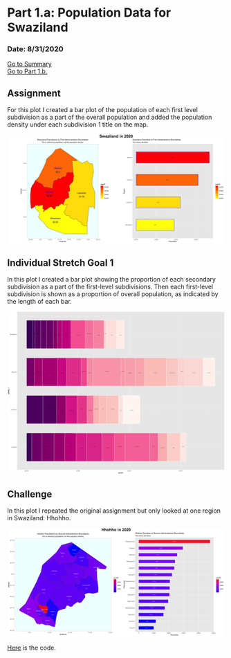 # Part 1.a: Population Data for Swaziland

### Date: 8/31/2020

[Go to Summary](project1summary.md)  
[Go to Part 1.b.](project1.md)  

## Assignment
For this plot I created a bar plot of the population of each first level subdivision as a part of the overall population and added the population density under each subdivision 1 title on the map. 

![Swaziland population and bar plot](images/swazilandWithDensity.png)

## Individual Stretch Goal 1
In this plot I created a bar plot showing the proportion of each secondary subdivision as a part of the first-level subdivisions. Then each first-level subdivision is shown as a proportion of overall population, as indicated by the length of each bar.

![Bar plot secondary subdivisions](images/swz_adm2_barplot.png)

## Challenge 
In this plot I repeated the original assignment but only looked at one region in Swaziland: Hhohho.

![Hhohho population and bar plot](images/hhohhoWithDensity.png)

[Here](scripts/barGraph.R) is the code.
